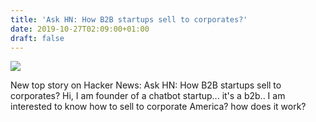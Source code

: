 ```yaml
---
title: 'Ask HN: How B2B startups sell to corporates?'
date: 2019-10-27T02:09:00+01:00
draft: false
---
```


![](https://ifttt.com/images/no_image_card.png)  

New top story on Hacker News: Ask HN: How B2B startups sell to corporates? Hi, I am founder of a chatbot startup... it's a b2b.. I am interested to know how to sell to corporate America? how does it work?